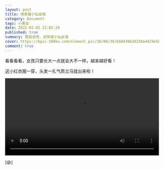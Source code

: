 ```yaml
---
layout: post
title: 快来看小仙女啦
category: Document
tags: 小美女
date: 2022-02-02 22:02:29
published: true
summary: 我就说吧，迟早成小仙女滴
cover: https://bpic.588ku.com/element_pic/20/06/30/bb0430638338a4d24e5bb499bc6f2d59.jpg
comment: true
---
```


看看看看，女孩只要长大一点就会大不一样，越来越好看！

这小红衣服一穿，头发一扎气质立马就出来啦！

<!-- 垃圾优酷
<iframe width='100%' src='https://player.youku.com/embed/XNTg0NDU0MTUwOA==' frameborder=0></iframe>
-->
<video controls="" preload="metadata" style="width: 100%">
    <source src="http://v.xiaohongshu.com/01e2170f1063cdd5018370037f2a13137a_259.mp4?sign=e68dab51cff51d1ddc8525963e3b586c&t=6218fd00" type="video/mp4">
</video>

[:smile:]
